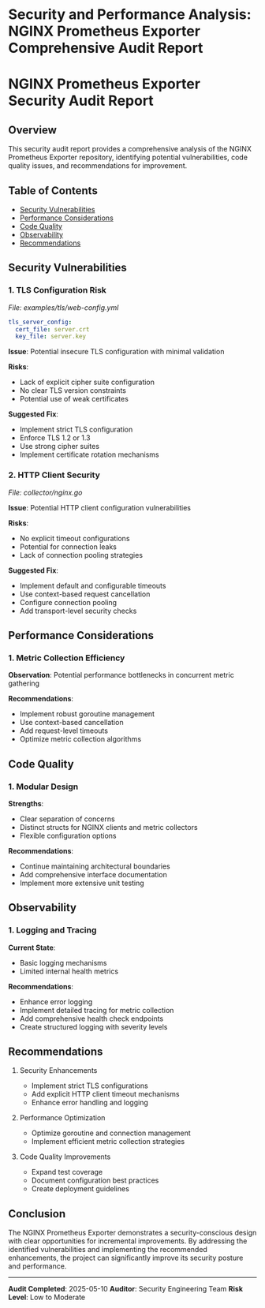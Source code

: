 # Security and Performance Analysis: NGINX Prometheus Exporter Comprehensive Audit Report

# NGINX Prometheus Exporter Security Audit Report

## Overview

This security audit report provides a comprehensive analysis of the NGINX Prometheus Exporter repository, identifying potential vulnerabilities, code quality issues, and recommendations for improvement.

## Table of Contents

- [Security Vulnerabilities](#security-vulnerabilities)
- [Performance Considerations](#performance-considerations)
- [Code Quality](#code-quality)
- [Observability](#observability)
- [Recommendations](#recommendations)

## Security Vulnerabilities

### 1. TLS Configuration Risk

_File: examples/tls/web-config.yml_

```yaml
tls_server_config:
  cert_file: server.crt
  key_file: server.key
```

**Issue**: Potential insecure TLS configuration with minimal validation

**Risks**:

- Lack of explicit cipher suite configuration
- No clear TLS version constraints
- Potential use of weak certificates

**Suggested Fix**:

- Implement strict TLS configuration
- Enforce TLS 1.2 or 1.3
- Use strong cipher suites
- Implement certificate rotation mechanisms

### 2. HTTP Client Security

_File: collector/nginx.go_

**Issue**: Potential HTTP client configuration vulnerabilities

**Risks**:

- No explicit timeout configurations
- Potential for connection leaks
- Lack of connection pooling strategies

**Suggested Fix**:

- Implement default and configurable timeouts
- Use context-based request cancellation
- Configure connection pooling
- Add transport-level security checks

## Performance Considerations

### 1. Metric Collection Efficiency

**Observation**: Potential performance bottlenecks in concurrent metric gathering

**Recommendations**:

- Implement robust goroutine management
- Use context-based cancellation
- Add request-level timeouts
- Optimize metric collection algorithms

## Code Quality

### 1. Modular Design

**Strengths**:

- Clear separation of concerns
- Distinct structs for NGINX clients and metric collectors
- Flexible configuration options

**Recommendations**:

- Continue maintaining architectural boundaries
- Add comprehensive interface documentation
- Implement more extensive unit testing

## Observability

### 1. Logging and Tracing

**Current State**:

- Basic logging mechanisms
- Limited internal health metrics

**Recommendations**:

- Enhance error logging
- Implement detailed tracing for metric collection
- Add comprehensive health check endpoints
- Create structured logging with severity levels

## Recommendations

1. Security Enhancements
   - Implement strict TLS configurations
   - Add explicit HTTP client timeout mechanisms
   - Enhance error handling and logging

2. Performance Optimization
   - Optimize goroutine and connection management
   - Implement efficient metric collection strategies

3. Code Quality Improvements
   - Expand test coverage
   - Document configuration best practices
   - Create deployment guidelines

## Conclusion

The NGINX Prometheus Exporter demonstrates a security-conscious design with clear opportunities for incremental improvements. By addressing the identified vulnerabilities and implementing the recommended enhancements, the project can significantly improve its security posture and performance.

---

**Audit Completed**: 2025-05-10
**Auditor**: Security Engineering Team
**Risk Level**: Low to Moderate
